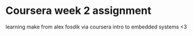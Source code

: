 # Coursera week 2 assignment
learning make from alex fosdik via coursera intro to embedded systems
<3
